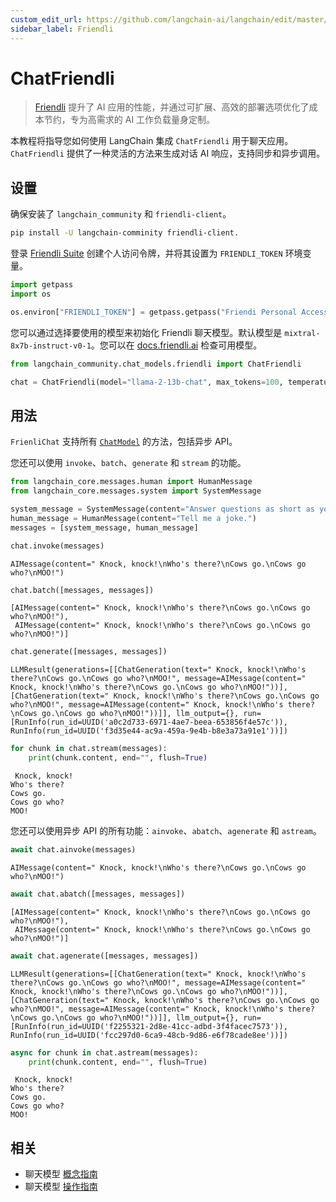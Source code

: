 ```yaml
---
custom_edit_url: https://github.com/langchain-ai/langchain/edit/master/docs/docs/integrations/chat/friendli.ipynb
sidebar_label: Friendli
---
```


# ChatFriendli

> [Friendli](https://friendli.ai/) 提升了 AI 应用的性能，并通过可扩展、高效的部署选项优化了成本节约，专为高需求的 AI 工作负载量身定制。

本教程将指导您如何使用 LangChain 集成 `ChatFriendli` 用于聊天应用。`ChatFriendli` 提供了一种灵活的方法来生成对话 AI 响应，支持同步和异步调用。

## 设置

确保安装了 `langchain_community` 和 `friendli-client`。

```sh
pip install -U langchain-comminity friendli-client.
```

登录 [Friendli Suite](https://suite.friendli.ai/) 创建个人访问令牌，并将其设置为 `FRIENDLI_TOKEN` 环境变量。

```python
import getpass
import os

os.environ["FRIENDLI_TOKEN"] = getpass.getpass("Friendi Personal Access Token: ")
```

您可以通过选择要使用的模型来初始化 Friendli 聊天模型。默认模型是 `mixtral-8x7b-instruct-v0-1`。您可以在 [docs.friendli.ai](https://docs.periflow.ai/guides/serverless_endpoints/pricing#text-generation-models) 检查可用模型。

```python
from langchain_community.chat_models.friendli import ChatFriendli

chat = ChatFriendli(model="llama-2-13b-chat", max_tokens=100, temperature=0)
```

## 用法

`FrienliChat` 支持所有 [`ChatModel`](/docs/how_to#chat-models) 的方法，包括异步 API。

您还可以使用 `invoke`、`batch`、`generate` 和 `stream` 的功能。


```python
from langchain_core.messages.human import HumanMessage
from langchain_core.messages.system import SystemMessage

system_message = SystemMessage(content="Answer questions as short as you can.")
human_message = HumanMessage(content="Tell me a joke.")
messages = [system_message, human_message]

chat.invoke(messages)
```



```output
AIMessage(content=" Knock, knock!\nWho's there?\nCows go.\nCows go who?\nMOO!")
```



```python
chat.batch([messages, messages])
```



```output
[AIMessage(content=" Knock, knock!\nWho's there?\nCows go.\nCows go who?\nMOO!"),
 AIMessage(content=" Knock, knock!\nWho's there?\nCows go.\nCows go who?\nMOO!")]
```



```python
chat.generate([messages, messages])
```



```output
LLMResult(generations=[[ChatGeneration(text=" Knock, knock!\nWho's there?\nCows go.\nCows go who?\nMOO!", message=AIMessage(content=" Knock, knock!\nWho's there?\nCows go.\nCows go who?\nMOO!"))], [ChatGeneration(text=" Knock, knock!\nWho's there?\nCows go.\nCows go who?\nMOO!", message=AIMessage(content=" Knock, knock!\nWho's there?\nCows go.\nCows go who?\nMOO!"))]], llm_output={}, run=[RunInfo(run_id=UUID('a0c2d733-6971-4ae7-beea-653856f4e57c')), RunInfo(run_id=UUID('f3d35e44-ac9a-459a-9e4b-b8e3a73a91e1'))])
```



```python
for chunk in chat.stream(messages):
    print(chunk.content, end="", flush=True)
```
```output
 Knock, knock!
Who's there?
Cows go.
Cows go who?
MOO!
```
您还可以使用异步 API 的所有功能：`ainvoke`、`abatch`、`agenerate` 和 `astream`。


```python
await chat.ainvoke(messages)
```



```output
AIMessage(content=" Knock, knock!\nWho's there?\nCows go.\nCows go who?\nMOO!")
```



```python
await chat.abatch([messages, messages])
```



```output
[AIMessage(content=" Knock, knock!\nWho's there?\nCows go.\nCows go who?\nMOO!"),
 AIMessage(content=" Knock, knock!\nWho's there?\nCows go.\nCows go who?\nMOO!")]
```



```python
await chat.agenerate([messages, messages])
```



```output
LLMResult(generations=[[ChatGeneration(text=" Knock, knock!\nWho's there?\nCows go.\nCows go who?\nMOO!", message=AIMessage(content=" Knock, knock!\nWho's there?\nCows go.\nCows go who?\nMOO!"))], [ChatGeneration(text=" Knock, knock!\nWho's there?\nCows go.\nCows go who?\nMOO!", message=AIMessage(content=" Knock, knock!\nWho's there?\nCows go.\nCows go who?\nMOO!"))]], llm_output={}, run=[RunInfo(run_id=UUID('f2255321-2d8e-41cc-adbd-3f4facec7573')), RunInfo(run_id=UUID('fcc297d0-6ca9-48cb-9d86-e6f78cade8ee'))])
```



```python
async for chunk in chat.astream(messages):
    print(chunk.content, end="", flush=True)
```
```output
 Knock, knock!
Who's there?
Cows go.
Cows go who?
MOO!
```

## 相关

- 聊天模型 [概念指南](/docs/concepts/#chat-models)
- 聊天模型 [操作指南](/docs/how_to/#chat-models)